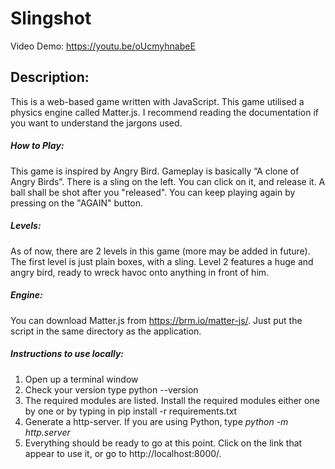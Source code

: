 # Slingshot

Video Demo: https://youtu.be/oUcmyhnabeE

## Description: 
This is a web-based game written with JavaScript. 
This game utilised a physics engine called Matter.js. I recommend reading the documentation if you want to understand the jargons used. 

##### How to Play:
This game is inspired by Angry Bird. Gameplay is basically “A clone of Angry Birds”. 
There is a sling on the left. You can click on it, and release it. A ball shall be shot after you "released". You can keep playing again by pressing on the "AGAIN" button. 

##### Levels:
As of now, there are 2 levels in this game (more may be added in future). 
The first level is just plain boxes, with a sling.
Level 2 features a huge and angry bird, ready to wreck havoc onto anything in front of him. 

##### Engine: 
You can download Matter.js from https://brm.io/matter-js/. Just put the script in the same directory as the application. 

##### Instructions to use locally:
1. Open up a terminal window
2. Check your version type python --version
3. The required modules are listed. Install the required modules either one by one or by typing in pip install -r requirements.txt
4. Generate a http-server. If you are using Python, type *python -m http.server*
5. Everything should be ready to go at this point. Click on the link that appear to use it, or go to http://localhost:8000/. 
